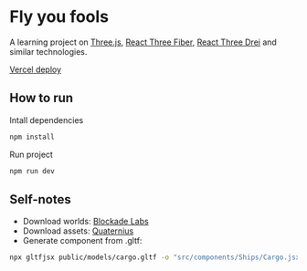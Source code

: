 # Fly you fools

A learning project on [Three.js](https://threejs.org/), [React Three Fiber](https://docs.pmnd.rs/react-three-fiber/getting-started/introduction), [React Three Drei](https://github.com/pmndrs/drei) and similar technologies.

[Vercel deploy](https://fly-you-fools-gads8cd7o-agarzon48.vercel.app/)

## How to run

Intall dependencies

```bash
npm install
```

Run project

```bash
npm run dev
```

## Self-notes

- Download worlds: [Blockade Labs](https://www.blockadelabs.com/)
- Download assets: [Quaternius](https://quaternius.com/)
- Generate component from .gltf:

```bash
npx gltfjsx public/models/cargo.gltf -o "src/components/Ships/Cargo.jsx" -r "public"
```

